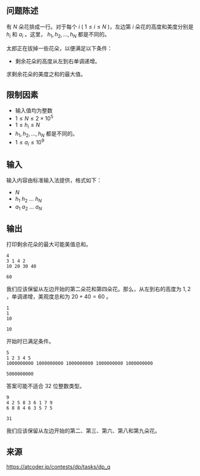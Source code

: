 ## 问题陈述

有 $N$ 朵花排成一行。对于每个 $i$ ( $1 \leq i \leq N$ )，左边第 $i$ 朵花的高度和美度分别是 $h_i$ 和 $a_i$ 。这里， $h_1, h_2, \ldots, h_N$ 都是不同的。

太郎正在拔掉一些花朵，以便满足以下条件：

- 剩余花朵的高度从左到右单调递增。

求剩余花朵的美度之和的最大值。

## 限制因素

- 输入值均为整数
- $1 \leq N \leq 2 × 10^5$
- $1 \leq h_i \leq N$
- $h_1, h_2, \ldots, h_N$ 都是不同的。
- $1 \leq a_i \leq 10^9$ 

## 输入

输入内容由标准输入法提供，格式如下：

- $N$
- $h_1$ $h_2$ $\ldots$ $h_N$
- $a_1$ $a_2$ $\ldots$ $a_N$


## 输出

打印剩余花朵的最大可能美值总和。

```input1
4
3 1 4 2
10 20 30 40
``` 

```output1
60
```

我们应该保留从左边开始的第二朵花和第四朵花。那么，从左到右的高度为 $1, 2$ ，单调递增，美观度总和为 $20 + 40 = 60$ 。

```input2
1
1
10
``` 

```output2
10
```

开始时已满足条件。

```input3
5
1 2 3 4 5
1000000000 1000000000 1000000000 1000000000 1000000000
``` 

```output3
5000000000
```

答案可能不适合 32 位整数类型。


```input4
9
4 2 5 8 3 6 1 7 9
6 8 8 4 6 3 5 7 5
``` 


```output4
31
```

我们应该保留从左边开始的第二、第三、第六、第八和第九朵花。

## 来源

https://atcoder.jp/contests/dp/tasks/dp_q

